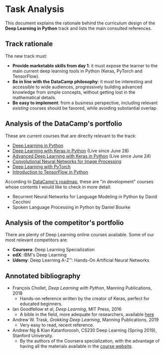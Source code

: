 # Task Analysis

This document explains the rationale behind the curriculum design of the **Deep Learning in Python** track and lists the main consulted references.

## Track rationale 

The new track must: 
  * **Provide marketable skills from day 1**: it must expose the learner to the main current deep learning tools in Python (Keras, PyTorch and TensorFlow).
  * **Be in line with the DataCamp philosophy**: it must be interesting and accessible to wide audiences, progressively building advanced knowledge from simple concepts, without getting lost in the mathematical details.
  * **Be easy to implement**: from a business perspective, including relevant *existing* courses should be favored, while avoiding substantial overlap.

## Analysis of the DataCamp's portfolio

These are current courses that are directly relevant to the track:

  * [Deep Learning in Python](https://www.datacamp.com/courses/deep-learning-in-python)
  * [Deep Learning with Keras in Python](https://www.datacamp.com/courses/deep-learning-with-keras-in-python) (Live since June 28)
  * [Advanced Deep Learning with Keras in Python](https://www.datacamp.com/courses/advanced-deep-learning-with-keras-in-python) (Live since June 24)
  * [Convolutional Neural Networks for Image Processing](https://www.datacamp.com/courses/convolutional-neural-networks-for-image-processing)
  * [Deep Learning with PyTorch](https://www.datacamp.com/courses/deep-learning-with-pytorch)
  * [Introduction to TensorFlow in Python](https://www.datacamp.com/courses/introduction-to-tensorflow-in-python)

According to [DataCamp's roadmap](https://trello.com/b/BLplifUB/datacamp-course-roadmap), these are "in development" courses whose contents I would like to check in more detail:

  * Recurrent Neural Networks for Language Modeling in Python by David Cecchini
  * Spoken Language Processing in Python by Daniel Bourke

## Analysis of the competitor's portfolio

There are plenty of Deep Learning online courses available. Some of our most relevant competitors are:

  * **Coursera**: Deep Learning Specialization
  * **edX**: IBM's Deep Learning
  * **Udemy**: Deep Learning A-Z™: Hands-On Artificial Neural Networks

## Annotated bibliography
  * François Chollet, *Deep Learning with Python*, Manning Publications, 2018
    * Hands-on reference written by the creator of Keras, perfect for educated beginners.
  * Ian Goodfellow et al, *Deep Learning*, MIT Press, 2016
    * A bible in the field, more adequate for researchers, available [here](http://www.deeplearningbook.org/)
  * Andrew W. Trask, *Grokking Deep Learning*, Manning Publications, 2019
    * Very easy to read, recent reference.
  * Andrew Ng & Kian Katanforoosh, CS230 Deep Learning (Spring 2019), Stanford University.
    * By the authors of the Coursera specialization, with the advantage of having all the materials available in the [course website](http://cs230.stanford.edu/).
